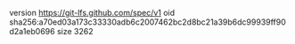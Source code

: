 version https://git-lfs.github.com/spec/v1
oid sha256:a70ed03a173c33330adb6c2007462bc2d8bc21a39b6dc99939ff90d2a1eb0696
size 3262
